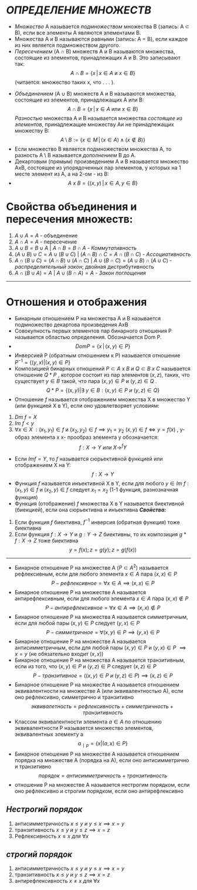 # ***ОПРЕДЕЛЕНИЕ МНОЖЕСТВ***
-  *Множество* A называется *подмножеством* множества B 
  (запись: A ⊂ B), если все элементы A являются элементами B.
  - Множества A и B называются равными (запись: A = B), если каждое из них является подмножеством другого.
  - *Пересечением* (A ∩ B) множеств A и B называются множества, состоящие из элементов, принадлежащих  A и B. Это записывают так:
  $$A \cap B = \{ x \, | \, x \in A \text{ и } x \in B \}
$$
(читается: множество таких x, что . . . ).
* *Объединением* (A ∪ B) множеств A и B называются множества, состоящие из элементов, принадлежащих  A или B:
$$A \cap B = \{ x \, | \, x \in A \text{ или } x \in B \}$$
*Разностью* множества A и B называется множества *состоящее из элементов*, принадлежащие множеству Aи не принадлежащих множеству B:
$$A \setminus B := \{ x \in M \,|\, (x \in A) \land (x \notin B) \}$$
* Если множество B является подмножеством множества A, то  разность A \\ B называется *дополнением* B до A.
* Декартовым (прямым) произведением А и В называется множество АхВ, состоящее из упорядоченных пар элементов, у которых на 1 месте элемент из А, а на 2-ом - из В:
* $$A \ x \ B = \{ (x , y) \,|\, x \in A , y \in B \}$$

# Свойства объединения и пересечения множеств:
1) $A \cup A = A$ - объединение
2) $A \cap A = A$ - пересечение
3) $A \cup B = B \cup A$ | $A \cap B = B \cap A$ - *Коммутативность*
4) $(A \cup B) \cup C = A \cup (B \cup C)$ | $(A \cap B) \cap C = A \cap (B \cap C)$ - *Ассоциативность*
5) $A \cap ( B \cup C) = (A \cap B) \cup (A \cap C)$ | $A \cup (B \cap C) = (A \cup B) \cap (A \cup C)$ - *распределительный закон*; двойная дистрибутивность
6) $A \cap (B \cup A) = A$ | $A \cup (B \cap A) = A$ - *Закон поглощения*


_____________________________________________________________
# Отношения и отображения
* Бинарным отношением P на множества A и B называется подмножество декартова произведения AxB
* Совокупность первых элементов пар бинарного отношения P называется областью определения. Обозначается Dom P.
* $$DomP = \{ x \,|\, (x , y) \in P \}$$
* Инверсией P (обратным отношением к P) называется отношение $P^{-1}=\{(y,x)|(x,y) \in P \}$ 
* Композицией бинарных отношений $P \subset A \ x \ B$ и $Q\subset B \ x \ C$   называется отношение $Q*P$ , которое состоит из пар элементов $(x, z)$, таких, что существует $y\in B$ такой, что пара $(x,y) \in P$  и  $(y,z) \in Q$ . $$Q*P = \{(x,y)|\exists \ y \in B : (x,y)\in P \ и \ (y,z)\in Q\}$$
* Отношение $f$ называется отображением множества X в множество Y (или функцией X в Y), если оно удовлетворяет условиям:
1) $Dm \ f=X$ 
2) $Im \ f<y$ 
3) $\forall x\in X \ : (x_1, y_1)\in f$ и $(x_2,y_2)\in f \implies y_1 =y_2$ 
	$(x,y)\in f \iff y= f(x)$ , y-образ элемента x
						  x- прообраз элемента y
обозначается:$$f: X\longrightarrow Y \ или \ X\longrightarrow^f Y $$
* Если $Im f=Y$, то $f$ называется сюрьективной функцией или отображением X на Y:$$f: X\longrightarrow Y$$
* Функция $f$ называется инъективной X в Y, если для любого $y \in Im \ f:(x_1, y)\in f$ и $(x_2,y)\in f$ следует $x_1 =x_2$ (1-1 функция, разнозначная функция)
* Функция (отображение) $f$ множества X в Y называется биективной (биекцией), если она сюрьективна и инъективна
***Свойства:***
1) Если функция $f$ биективна, $f^{-1}$ инверсия (обратная функция) тоже биективна
2) Если функция $f:X\longrightarrow Y$ и $g:Y\longrightarrow Z$ биективны, то их композиция $g*f:X \longrightarrow Z$ тоже биективна $$y=f(x);z=g(y);z=g(f(x))$$

_____________________________________________________________
* Бинарное отношение P на множестве A ($P \subset A^2$) называется рефлексивным, если для любого элемента $x \in A$ пара $(x,x) \in P$ $$P-рефлексивное=\forall x \in A \implies (x,x)\in P$$
*  Бинарное отношение P на множестве A называется антирефлексивным, если для любого элемента $x \in A$ пара $(x,x) \notin P$ $$P-антирефлексивное=\forall x \in A \implies (x,x)\notin P$$
* Бинарное отношение P на множества A называется симметричным, если для любой пары $(x,y) \in P$ следует $(y,x) \in P$  $$P-симметричное=\forall (x,y) \in P \implies (y,x)\in P$$
* Бинарное отношение P на множестве A называется антисимметричным, если для любой пары $(x,y) \in P$ и $(y,x) \in P$  $\implies x=y$ (не обязательно входит $(x,x)$)
* Бинарное отношение P на множества A называется транзитивным, если из того, что $(x,y)\in P$ и $(y,z)\in P$ следует $(x,z)\in P$ $$P-транзитивное = ((x,y)\in P \ и \ (y,z)\in P )\implies (x,z)\in P$$
* Бинарное отношение P на множестве A называется отношением эквивалентности на множестве A (или эквивалентностью A), если оно рефлексивно, симметрично и транзитивно $$эквивалетность = рефлексивность + симметричность + транзитивность$$
* Классом эквивалентности элемента $a \in A$ по отношению эквивалентности P называется множество элементов, эквивалентных элементу a $${a\ _{\mid}{\ _p}} = \{ x|(a,x)\in P\}$$
* Бинарное отношение P на множестве A называется отношением порядка на множестве A (порядка на A), если оно антисимметрично и транзитивно $$порядок = антисимметричность + транзитивность$$
*  отношение P на множестве A называется нестрогим порядком, если оно рефлексивно и строгим порядком, если оно антирефлексивно 
## ***Нестрогий порядок***
1) антисимметричность $x \leq y \ и \ y \leq x \implies x=y$
2) транзитивность $x \leq y \ и \ y \leq z \implies x=z$
3) Рефлексивность $x \leq x \ для \ \forall x$
## ***строгий порядок***
1) антисимметричность $x \leq y \ и \ y \leq x \implies x=y$
2) транзитивность $x \leq y \ и \ y \leq z \implies x=z$
3) антирефлексивность $x \neq x \ для \ \forall x$